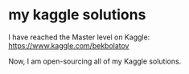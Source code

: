 # my kaggle solutions

I have reached the Master level on Kaggle: https://www.kaggle.com/bekbolatov    


Now, I am open-sourcing all of my Kaggle solutions.
